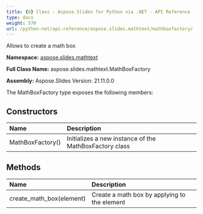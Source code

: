 ```yaml
---
title: {0} Class - Aspose.Slides for Python via .NET - API Reference
type: docs
weight: 570
url: /python-net/api-reference/aspose.slides.mathtext/mathboxfactory/
---
```


Allows to create a math box

**Namespace:** [aspose.slides.mathtext](/python-net/api-reference/aspose.slides.mathtext/)

**Full Class Name:** aspose.slides.mathtext.MathBoxFactory

**Assembly:**  Aspose.Slides Version: 21.11.0.0

The MathBoxFactory type exposes the following members:
## **Constructors**
|**Name**|**Description**|
| :- | :- |
|MathBoxFactory()|Initializes a new instance of the MathBoxFactory class|
## **Methods**
|**Name**|**Description**|
| :- | :- |
|create_math_box(element)|Create a math box by applying to the element|
